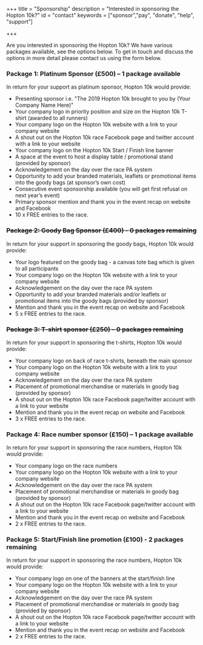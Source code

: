+++
title = "Sponsorship"
description = "Interested in sponsoring the Hopton 10k?"
id = "contact"
keywords = ["sponsor","pay", "donate", "help", "support"]

+++

Are you interested in sponsoring the Hopton 10k? We have various packages available, see the options below. To get in touch and discuss the options in more detail please contact us using the form below.

### Package 1: Platinum Sponsor (£500) – 1 package available

In return for your support as platinum sponsor, Hopton 10k would provide:

* Presenting sponsor i.e. "The 2019 Hopton 10k brought to you by (Your Company Name Here)"
* Your company logo in priority position and size on the Hopton 10k T-shirt (awarded to all
runners)
* Your company logo on the Hopton 10k website with a link to your company website
* A shout out on the Hopton 10k race Facebook page and twitter account with a link to your website
* Your company logo on the Hopton 10k Start / Finish line banner
* A space at the event to host a display table / promotional stand (provided by sponsor)
* Acknowledgement on the day over the race PA system
* Opportunity to add your branded materials, leaflets or promotional items into the goody bags (at
sponsor’s own cost)
* Consecutive event sponsorship available (you will get first refusal on next year’s event)
* Primary sponsor mention and thank you in the event recap on website and Facebook
* 10 x FREE entries to the race.

### ~~Package 2: Goody Bag Sponsor (£400) - 0 packages remaining~~

In return for your support in sponsoring the goody bags, Hopton 10k would provide:

* Your logo featured on the goody bag - a canvas tote bag which is given to all participants
* Your company logo on the Hopton 10k website with a link to your company website
* Acknowledgement on the day over the race PA system
* Opportunity to add your branded materials and/or leaflets or promotional items into the goody
bags (provided by sponsor)
* Mention and thank you in the event recap on website and Facebook
* 5 x FREE entries to the race.

### ~~Package 3: T-shirt sponsor (£250) – 0 packages remaining~~

In return for your support in sponsoring the t-shirts, Hopton 10k would provide:

* Your company logo on back of race t-shirts, beneath the main sponsor
* Your company logo on the Hopton 10k website with a link to your company website
* Acknowledgement on the day over the race PA system
* Placement of promotional merchandise or materials in goody bag (provided by sponsor)
* A shout out on the Hopton 10k race Facebook page/twitter account with a link to your website
* Mention and thank you in the event recap on website and Facebook
* 3 x FREE entries to the race.

### Package 4: Race number sponsor (£150) – 1 package available

In return for your support in sponsoring the race numbers, Hopton 10k would provide:

* Your company logo on the race numbers
* Your company logo on the Hopton 10k website with a link to your company website
* Acknowledgement on the day over the race PA system
* Placement of promotional merchandise or materials in goody bag (provided by sponsor)
* A shout out on the Hopton 10k race Facebook page/twitter account with a link to your website
* Mention and thank you in the event recap on website and Facebook
* 2 x FREE entries to the race.

### Package 5: Start/Finish line promotion (£100) - 2 packages remaining

In return for your support in sponsoring the race numbers, Hopton 10k would provide:

* Your company logo on one of the banners at the start/finish line 
* Your company logo on the Hopton 10k website with a link to your company website
* Acknowledgement on the day over the race PA system
* Placement of promotional merchandise or materials in goody bag (provided by sponsor)
* A shout out on the Hopton 10k race Facebook page/twitter account with a link to your website
* Mention and thank you in the event recap on website and Facebook
* 2 x FREE entries to the race.